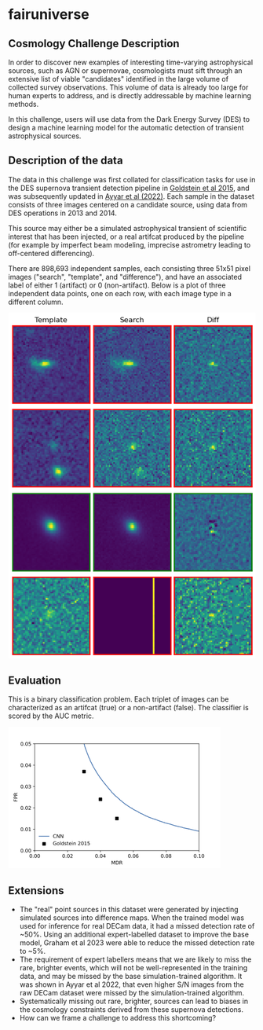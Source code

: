 # fairuniverse 

## Cosmology Challenge Description

In order to discover new examples of interesting time-varying astrophysical sources, such as AGN or supernovae, cosmologists must sift through an extensive list of viable "candidates" identified in the large volume of collected survey observations. This volume of data is already too large for human experts to address, and is directly addressable by machine learning methods.

In this challenge, users will use data from the Dark Energy Survey (DES) to design a machine learning model for the automatic detection of transient astrophysical sources.

## Description of the data 

The data in this challenge was first collated for classification tasks for use in the DES supernova transient detection pipeline in [Goldstein et al 2015](https://arxiv.org/abs/1504.02936), and was subsequently updated in [Ayyar et al (2022)](https://arxiv.org/abs/2203.09908). Each sample in the dataset consists of three images centered on a candidate source, using data from DES operations in 2013 and 2014. 

This source may either be a simulated astrophysical transient of scientific interest that has been injected, or a real artifcat produced by the pipeline (for example by imperfect beam modeling, imprecise astrometry leading to off-centered differencing). 

There are 898,693 independent samples, each consisting three 51x51 pixel images ("search", "template", and "difference"), and have an associated label of either 1 (artifact) or 0 (non-artifact). Below is a plot of three independent data points, one on each row, with each image type in a different column. 

![](example_plot.png)

## Evaluation

This is a binary classification problem. Each triplet of images can be characterized as an artifcat (true) or a non-artifact (false). The classifier is scored by the AUC metric. 

![](fpt_mdr.png)

## Extensions

- The "real" point sources in this dataset were generated by injecting simulated sources into difference maps. When the trained model was used for inference for real DECam data, it had a missed detection rate of ~50%. Using an additional expert-labelled dataset to improve the base model, Graham et al 2023 were able to reduce the missed detection rate to ~5%. 
- The requirement of expert labellers means that we are likely to miss the rare, brighter events, which will not be well-represented in the training data, and may be missed by the base simulation-trained algorithm. It was shown in Ayyar et al 2022, that even higher S/N images from the raw DECam dataset were missed by the simulation-trained algorithm. 
- Systematically missing out rare, brighter, sources can lead to biases in the cosmology constraints derived from these supernova detections. 
- How can we frame a challenge to address this shortcoming? 
